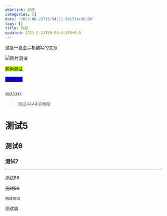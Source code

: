 ```yaml
---
abbrlink: 标题
categories: []
date: '2023-06-22T16:54:11.841234+08:00'
tags: []
title: 标题
updated: 2023-6-22T16:56:4.553+8:0
---
```

这是一篇由手机编写的文章

![图片测试](https://cdn.jsdelivr.net/gh/morannlx/Picturebed/2.jpg)

<span style='background-color:#bfff00;'>颜色测试</span>

<span style='background-color:#0000ff;'>蓝色测试</span>

```

测试3333

```

> 测试4444哈哈哈

# 测试5

## 测试6

### 测试7

---

测试88

~~测试99~~

```
测试测试
```

测试嗝
